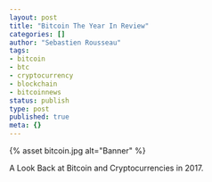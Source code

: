 ```yaml
---
layout: post
title: "Bitcoin The Year In Review"
categories: []
author: "Sebastien Rousseau"
tags:
- bitcoin
- btc
- cryptocurrency
- blockchain
- bitcoinnews
status: publish
type: post
published: true
meta: {}
---
```

{%
  asset bitcoin.jpg
  alt="Banner"
%}
<p>A Look Back at Bitcoin and Cryptocurrencies in 2017.</p>
